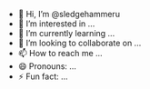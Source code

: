 - 👋 Hi, I’m @sledgehammeru
- 👀 I’m interested in ...
- 🌱 I’m currently learning ...
- 💞️ I’m looking to collaborate on ...
- 📫 How to reach me ...
- 😄 Pronouns: ...
- ⚡ Fun fact: ...

<!---
sledgehammeru/sledgehammeru is a ✨ special ✨ repository because its `README.md` (this file) appears on your GitHub profile.
You can click the Preview link to take a look at your changes.
--->
